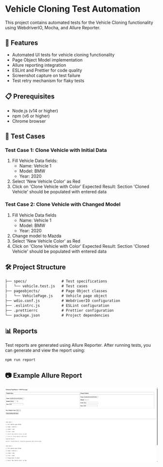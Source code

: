 # Vehicle Cloning Test Automation

This project contains automated tests for the Vehicle Cloning functionality using WebdriverIO, Mocha, and Allure Reporter.

## 🚀 Features

- Automated UI tests for vehicle cloning functionality
- Page Object Model implementation
- Allure reporting integration
- ESLint and Prettier for code quality
- Screenshot capture on test failure
- Test retry mechanism for flaky tests

## 📋 Prerequisites

- Node.js (v14 or higher)
- npm (v6 or higher)
- Chrome browser

## 📝 Test Cases

### Test Case 1: Clone Vehicle with Initial Data
1. Fill Vehicle Data fields:
   - Name: Vehicle 1
   - Model: BMW
   - Year: 2020
2. Select 'New Vehicle Color' as Red
3. Click on 'Clone Vehicle with Color'
Expected Result:
Section 'Cloned Vehicle' should be populated with entered data 

### Test Case 2: Clone Vehicle with Changed Model
1. Fill Vehicle Data fields
   - Name: Vehicle 1
   - Model: BMW
   - Year: 2020
2. Change model to Mazda
2. Select 'New Vehicle Color' as Red
3. Click on 'Clone Vehicle with Color'
Expected Result:
Section 'Cloned Vehicle' should be populated with entered data 

## 🛠️ Project Structure

```
├── specs/                # Test specifications
│   └── vehicle.test.js   # Test cases
├── pageobjects/          # Page Object classes
│   └── VehiclePage.js    # Vehicle page object
├── wdio.conf.js          # WebdriverIO configuration
├── .eslintrc.js          # ESLint configuration
├── .prettierrc           # Prettier configuration
└── package.json          # Project dependencies
```

## 📊 Reports

Test reports are generated using Allure Reporter. After running tests, you can generate and view the report using:
```bash
npm run report
```

## 📷 Example Allure Report

![Allure Report Screenshot](docs/allure-screenshot.png)